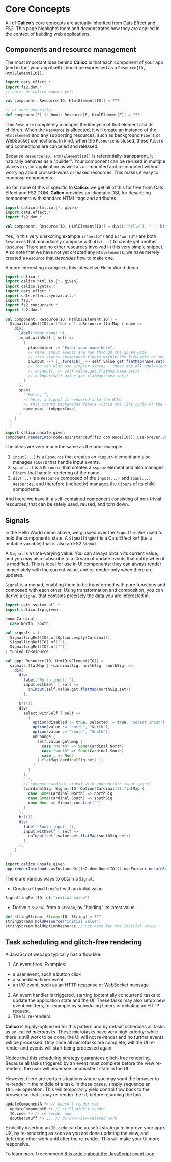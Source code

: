 # Core Concepts

All of **Calico**’s core concepts are actually inherited from Cats Effect and FS2. This page highlights them and demonstrates how they are applied in the context of building web applications.

## Components and resource management

The most important idea behind **Calico** is that each component of your app (and in fact your app itself) should be expressed as a `Resource[IO, HtmlElement[IO]]`.

```scala
import cats.effect.*
import fs2.dom.*
// note: no calico import yet!

val component: Resource[IO, HtmlElement[IO]] = ???

// or more generally:
def component[F[_]: Dom]: Resource[F, HtmlElement[F]] = ???
```

This `Resource` completely manages the lifecycle of that element and its children. When the `Resource` is allocated, it will create an instance of the `HtmlElement` and any supporting resources, such as background `Fiber`s or WebSocket connections. In kind, when the `Resource` is closed, these `Fiber`s and connections are canceled and released.

Because `Resource[IO, HtmlElement[IO]]` is referentially-transparent, it naturally behaves as a "builder". Your component can be re-used in multiple places in your application as well as un-mounted and re-mounted without worrying about crossed-wires or leaked resources. This makes it easy to compose components.

So far, none of this is specific to **Calico**: we get all of this for free from Cats Effect and FS2 DOM. **Calico** provides an idiomatic DSL for describing components with standard HTML tags and attributes.
```scala mdoc:js:compile-only
import calico.html.io.{*, given}
import cats.effect.*
import fs2.dom.*

val component: Resource[IO, HtmlElement[IO]] = div(i("hello"), " ", b("world"))
```

Yes, in this very unexciting example `i("hello")` and `b("world")` are both `Resource`s that monadically compose with `div(...)` to create yet another `Resource`! There are no other resources involved in this very simple snippet. Also note that we have not yet _created_ any `HtmlElement`s, we have merely created a `Resource` that _describes_ how to make one.

A more interesting example is this interactive Hello World demo.

```scala mdoc:js:shared
import calico.*
import calico.html.io.{*, given}
import calico.syntax.*
import cats.effect.*
import cats.effect.syntax.all.*
import fs2.*
import fs2.concurrent.*
import fs2.dom.*

val component: Resource[IO, HtmlDivElement[IO]] =
  SignallingRef[IO].of("world").toResource.flatMap { name =>
    div(
      label("Your name: "),
      input.withSelf { self =>
        (
          placeholder := "Enter your name here",
          // here, input events are run through the given Pipe
          // this starts background fibers within the lifecycle of the <input> element
          onInput --> (_.foreach(_ => self.value.get.flatMap(name.set)))
          // You can also use simpler syntax - these are all equivalent to a foreach:
          // onInput(_ => self.value.get.flatMap(name.set))
          // onInput(self.value.get.flatMap(name.set))
        )
      },
      span(
        " Hello, ",
        // here, a Signal is rendered into the HTML
        // this starts background fibers within the life cycle of the <span> element
        name.map(_.toUpperCase)
      )
    )
  }
```

```scala mdoc:js:invisible
import calico.unsafe.given
component.renderInto(node.asInstanceOf[fs2.dom.Node[IO]]).useForever.unsafeRunAndForget()
```

The ideas are very much the same as the prior example.

1. `input(...)` is a `Resource` that creates an `<input>` element and also manages `Fiber`s that handle input events.
2. `span(...)` is a `Resource` that creates a `<span>` element and also manages `Fiber`s that handle rendering of the name.
3. `div(...)` is a `Resource` composed of the `input(...)` and `span(...)` `Resource`s, and therefore (indirectly) manages the `Fiber`s of its child components.

And there we have it: a self-contained component consisting of non-trivial resources, that can be safely used, reused, and torn down.

## Signals

In the Hello World demo above, we glossed over the `SignallingRef` used to hold the component’s state. A `SignallingRef` is a Cats Effect `Ref` (i.e. a mutable variable) that is also an FS2 `Signal`.

A `Signal` is a time-varying value. You can always obtain its current value, and you may also subscribe to a stream of update events that notify when it is modified. This is ideal for use in UI components: they can always render immediately with the current value, and re-render only when there are updates.

`Signal` is a monad, enabling them to be transformed with pure functions and composed with each other. Using transformation and composition, you can derive a `Signal` that contains precisely the data you are interested in.

```scala mdoc:js:shared
import cats.syntax.all.*
import calico.frp.given

enum Cardinal:
  case North, South

val signals = (
  SignallingRef[IO].of(Option.empty[Cardinal]),
  SignallingRef[IO].of(""),
  SignallingRef[IO].of(""),
).tupled.toResource

val app: Resource[IO, HtmlDivElement[IO]] =
  signals.flatMap { (cardinalSig, northSig, southSig) =>
    div(
      div(
        label("North input: "),
        input.withSelf { self =>
          onInput(self.value.get.flatMap(northSig.set))
        },
      ),
      br(()),
      div(
        select.withSelf { self =>
          (
            option(disabled := true, selected := true, "Select input"),
            option(value := "north", "North"),
            option(value := "south", "South"),
            onChange {
              self.value.get.map {
                case "north" => Some(Cardinal.North)
                case "south" => Some(Cardinal.South)
                case _ => None
              }.flatMap(cardinalSig.set(_))
            }
          )
        },
        " ",
        // compose cardinal signal with appropriate input signal
        (cardinalSig: Signal[IO, Option[Cardinal]]).flatMap {
          case Some(Cardinal.North) => northSig
          case Some(Cardinal.South) => southSig
          case None => Signal.constant("")
        }
      ),
      br(()),
      div(
        label("South input: "),
        input.withSelf { self =>
          onInput(self.value.get.flatMap(southSig.set))
        },
      ),
    )
  }
```

```scala mdoc:js:invisible
import calico.unsafe.given
app.renderInto(node.asInstanceOf[fs2.dom.Node[IO]]).useForever.unsafeRunAndForget()
```

There are various ways to obtain a `Signal`.

- Create a `SignallingRef` with an initial value.
```scala
SignallingRef[IO].of("initial value")
```

- Derive a `Signal` from a `Stream`, by “holding” its latest value.
```scala
def stringStream: Stream[IO, String] = ???
stringStream.holdResource("initial value")
stringStream.holdOptionResource // use None for the intitial value
```

## Task scheduling and glitch-free rendering

A JavaScript webapp typically has a flow like:

1. An event fires. Examples:
  - a user event, such a button click
  - a scheduled timer event
  - an I/O event, such as an HTTP response or WebSocket message
2. An event handler is triggered, starting (potentially concurrent) tasks to update the application state and the UI. These tasks may also setup new event emitters, for example by scheduling timers or initiating an HTTP request.
3. The UI re-renders.

**Calico** is highly-optimized for this pattern and by default schedules all tasks as so-called _microtasks_. These microtasks have very high-priority: while there is still work to be done, the UI will not re-render and no further events will be processed. Only once all microtasks are complete, will the UI re-render and events will start being processed again.

Notice that this scheduling strategy guarantees glitch-free rendering. Because all tasks triggered by an event must complete before the view re-renders, the user will never see inconsistent state in the UI.

However, there are certain situations where you may want the browser to re-render in the middle of a task. In these cases, simply sequence an `IO.cede` operation. This will temporarily yield control flow back to the browser so that it may re-render the UI, before resuming the task.

```scala
updateComponentA *> // doesn't render yet
  updateComponentB *> // still didn't render
  IO.cede *> // re-render now
  doOtherStuff *> ... // do non-view-related work
```

Explicitly inserting an `IO.cede` can be a useful strategy to improve your app’s UX, by re-rendering as soon as you are done updating the view, and deferring other work until after the re-render. This will make your UI more responsive.

To learn more I recommend [this article about the JavaScript event loop](https://javascript.info/event-loop).

